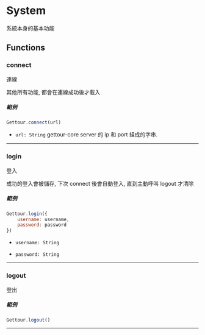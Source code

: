 
# System

系統本身的基本功能

## Functions

### connect

連線

其他所有功能, 都會在連線成功後才載入

##### 範例

```javascript
Gettour.connect(url)
```

- `url: String` gettour-core server 的 ip 和 port 組成的字串.

---

### login

登入

成功的登入會被儲存, 下次 connect 後會自動登入, 直到主動呼叫 logout 才清除

##### 範例

```javascript
Gettour.login({
    username: username,
    password: password
})
```

- `username: String`

- `password: String`


---

### logout

登出

##### 範例

```javascript
Gettour.logout()
```

---
